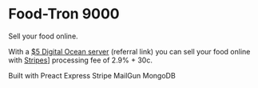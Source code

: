 # Food-Tron 9000
Sell your food online.

With a [$5 Digital Ocean server](https://m.do.co/c/23a83024d0b1) (referral link) you can sell your food online with [Stripes](https://stripe.com/)] processing fee of 2.9% + 30c.

Built with
Preact
Express
Stripe
MailGun
MongoDB
